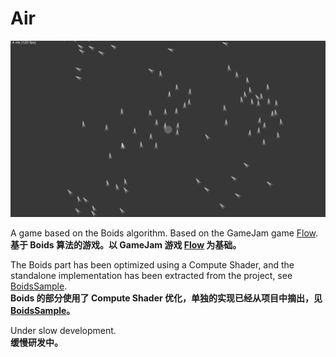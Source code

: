 # Air
![](https://github.com/onovich/Air/blob/main/Assets/Resources_Sample/cover_air.jpg)

A game based on the Boids algorithm. Based on the GameJam game [Flow](https://github.com/onovich/Flow). <br/>
**基于 Boids 算法的游戏。以 GameJam 游戏 [Flow](https://github.com/onovich/Flow) 为基础。**

The Boids part has been optimized using a Compute Shader, and the standalone implementation has been extracted from the project, see [BoidsSample](https://github.com/onovich/BoidsSample/tree/main). <br/>
**Boids 的部分使用了 Compute Shader 优化，单独的实现已经从项目中摘出，见 [BoidsSample](https://github.com/onovich/BoidsSample/tree/main)。**

Under slow development.<br/>
**缓慢研发中。**
